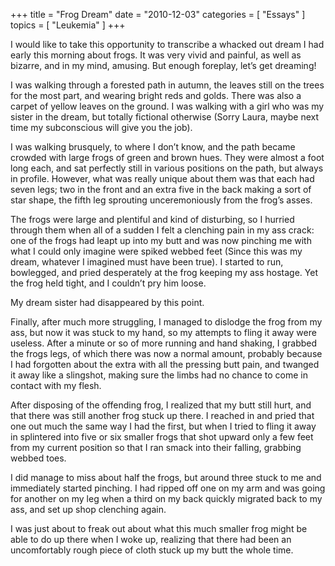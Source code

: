 +++
title = "Frog Dream"
date = "2010-12-03"
categories = [ "Essays" ]
topics = [ "Leukemia" ]
+++

I would like to take this opportunity to transcribe a whacked out dream I had early this morning about frogs. It was very vivid and painful, as well as bizarre, and in my mind, amusing. But enough foreplay, let&#8217;s get dreaming!

I was walking through a forested path in autumn, the leaves still on the trees for the most part, and wearing bright reds and golds. There was also a carpet of yellow leaves on the ground. I was walking with a girl who was my sister in the dream, but totally fictional otherwise (Sorry Laura, maybe next time my subconscious will give you the job).

I was walking brusquely, to where I don&#8217;t know, and the path became crowded with large frogs of green and brown hues. They were almost a foot long each, and sat perfectly still in various positions on the path, but always in profile. However, what was really unique about them was that each had seven legs; two in the front and an extra five in the back making a sort of star shape, the fifth leg sprouting unceremoniously from the frog&#8217;s asses.

The frogs were large and plentiful and kind of disturbing, so I hurried through them when all of a sudden I felt a clenching pain in my ass crack: one of the frogs had leapt up into my butt and was now pinching me with what I could only imagine were spiked webbed feet (Since this was my dream, whatever I imagined must have been true). I started to run, bowlegged, and pried desperately at the frog keeping my ass hostage. Yet the frog held tight, and I couldn&#8217;t pry him loose.

My dream sister had disappeared by this point.

Finally, after much more struggling, I managed to dislodge the frog from my ass, but now it was stuck to my hand, so my attempts to fling it away were useless. After a minute or so of more running and hand shaking, I grabbed the frogs legs, of which there was now a normal amount, probably because I had forgotten about the extra with all the pressing butt pain, and twanged it away like a slingshot, making sure the limbs had no chance to come in contact with my flesh.

After disposing of the offending frog, I realized that my butt still hurt, and that there was still another frog stuck up there. I reached in and pried that one out much the same way I had the first, but when I tried to fling it away in splintered into five or six smaller frogs that shot upward only a few feet from my current position so that I ran smack into their falling, grabbing webbed toes.

I did manage to miss about half the frogs, but around three stuck to me and immediately started pinching. I had ripped off one on my arm and was going for another on my leg when a third on my back quickly migrated back to my ass, and set up shop clenching again.

I was just about to freak out about what this much smaller frog might be able to do up there when I woke up, realizing that there had been an uncomfortably rough piece of cloth stuck up my butt the whole time.
